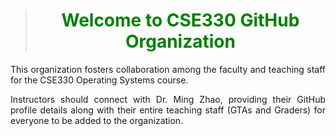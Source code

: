 <div align="center"> 
  
> <h1 style="color: #008000">Welcome to CSE330 GitHub Organization</h1>

</div>

<div align="justify">
This organization fosters collaboration among the faculty and teaching staff for the CSE330 Operating Systems course.
  
Instructors should connect with Dr. Ming Zhao, providing their GitHub profile details along with their entire teaching staff (GTAs and Graders) for everyone to be added to the organization.

</div>
